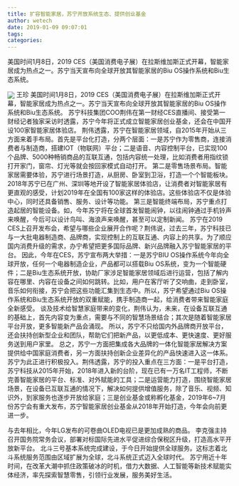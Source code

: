 ```yaml
---
title: 扩容智能家居，苏宁开放系统生态、提供创业基金
author: wetech
date: 2019-01-09 09:07:01
tags: 
categories: 
---
```

美国时间1月8日，2019 CES（美国消费电子展）在拉斯维加斯正式开幕，智能家居成为热点之一。苏宁当天宣布向全球开放其智能家居的Biu OS操作系统和Biu生态系统。
<!-- more -->
<img align="center" border="0" src="https://imgcdn.yicai.com/uppics/images/2019/01/186d4b85fa8ac2673344e05af056c23f.jpg" />
王珍
美国时间1月8日，2019 CES（美国消费电子展）在拉斯维加斯正式开幕，智能家居成为热点之一。苏宁当天宣布向全球开放其智能家居的Biu OS操作系统和Biu生态系统。
苏宁科技集团COO荆伟在第一财经CES直播间、接受第一财经记者独家采访时透露，苏宁今年将正式成立智能家居创业基金，还会在中国开设100家智能家居体验店。
荆伟透露，苏宁在智能家居领域，自2015年开始从三方面来着手布局。首先是平台化打造，分两个层面：一是苏宁作为零售商，连接消费者与制造商，搭建IOT（物联网）平台；二是语音、内容控制平台，已实现100个品牌、5000种畅销商品的互联互通，包括内容统一处理，比如消费者用指纹锁打开家门，窗帘、灯光等就会按回家模式自动打开。
第二是零售场景布局。智能家居需要体验，苏宁进行场景打造，从厨房、卧室到卫浴，打造一个个智能板块。2018年苏宁已在广州、深圳等地开设了智能家居体验店，让消费者对智能家居有更直观的感受，计划2019年在全国有100家这样的体验店。这些体验店不仅是体验中心，同时还具备销售、服务、设计等功能。
第三是智能终端布局，苏宁重点打造起居的智能设备。如，今年苏宁将在全球首发智能闹钟，以往闹钟通过手机铃声来唤醒，今后可以设计鸟叫、海浪声来唤醒，甚至可以定制新闻。
苏宁在2019 CES上召开发布会，希望与哪些企业展开合作呢？荆伟说，过去三年，苏宁科技已与一大批电器制造商、品牌商，实现控制上的互联互通、内容上的共享。为了顺应国内消费升级的需求，办宁希望把更多国际品牌、新兴品牌融入苏宁智能家居的平台。
因此，今年在CES，苏宁宣布两大举措：一是苏宁BIU OS操作系统今年向全球开放，任何一个电器制造企业，产品都可以搭载Biu OS系统，变为一个智能硬件；二是Biu生态系统开放，协助厂家涉足智能家居领域后进行运营，包括了解内容在哪里、内容在设备之间如何跳转。比如，用户在客厅听了交响曲，走到卧室，音乐如何衔接，苏宁会把这些功能汇集到生态中。所以，苏宁希望通过Biu OS操作系统和Biu生态系统开放的双重赋能，携手制造商一起，给消费者带来智能家庭全新感受。
谈及技术给智慧家庭带来的变化，荆伟认为，未来，在设备互联互通的基础上，首先内容变为重点，需要与不同的智慧场景结合；其次是随着智能家居平台开放，更多智能新产品会涌现。 所以，苏宁不只给国内外品牌商开放平台，还会扶持创新型企业和团队，帮助它们把新产品，以更低成本、更快速度、更好服务送到用户家里。
总之，苏宁一方面把集成各大品牌的一体化智能家居解决方案提供给中国家庭消费者，另一方面扶持创新企业差异化的产品快速进入这一体系。
苏宁为此正进行积极投入。荆伟透露，苏宁的投入重点在三方面：一是平台打造，苏宁科技从2015年开始，2018年进入新的台阶，现在已有一万名IT工程师，不断完善智能家居的平台、标准、对外赋能的工具；二是运营能力打造，围绕智能家居场景，在设备已互联互通的情况下，解决如何提供增值服务，除了音乐、视频、知识外，到家服务也逐步开放给家庭；三是创业基金或称孵化基金，2019年6~7月份苏宁会有重大发布，苏宁智能家居创业基金从2018年开始打造，今年会向前更进一步。
 
 
与去年相比，今年LG发布的可卷曲OLED电视已是更加成熟的商品。
李克强主持召开国务院常务会议，部署对标国际先进水平促进综合保税区升级，打造高水平开放新平台。
北斗三号基本系统完成建设，于今日开始提供全球服务。这标志着北斗系统服务范围由区域扩展为全球，北斗系统正式迈入全球时代。
苏宁用近十年时间，在改革大潮中抓住政策破冰的时机，借力大数据、人工智能等新技术赋能实体经济，率先探索智慧零售，引领行业发展，服务美好生活。
